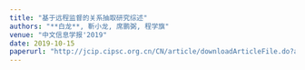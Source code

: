 ```yaml
---
title: "基于远程监督的关系抽取研究综述"
authors: "**白龙**, 靳小龙, 席鹏弼, 程学旗"
venue: "中文信息学报'2019"
date: 2019-10-15
paperurl: "http://jcip.cipsc.org.cn/CN/article/downloadArticleFile.do?attachType=PDF&id=2841"
---
```

